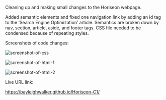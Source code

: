 Cleaning up and making small changes to the Horiseon webpage.

Added semantic elements and fixed one navigation link by adding an id tag to the 
‘Search Engine Optimization’ article. Semantics are broken down by nav, section, article, aside, and footer tags.
CSS file needed to be condensed because of repeating styles.

Screenshots of code changes:

![screenshot-of-css](https://user-images.githubusercontent.com/79384523/111927420-98436c80-8a7e-11eb-8ebe-09e2dcf797b8.png)

![screenshot-of-html-1](https://user-images.githubusercontent.com/79384523/111927428-9da0b700-8a7e-11eb-8f3b-71820821a4e0.png)

![screenshot-of-html-2](https://user-images.githubusercontent.com/79384523/111927430-a0031100-8a7e-11eb-80d6-ebe4793d10ac.png)


Live URL link: 

https://bayleighwalker.github.io/Horiseon-C1/